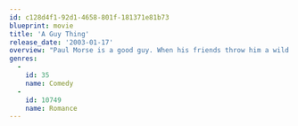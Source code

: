 ```yaml
---
id: c128d4f1-92d1-4658-801f-181371e81b73
blueprint: movie
title: 'A Guy Thing'
release_date: '2003-01-17'
overview: "Paul Morse is a good guy. When his friends throw him a wild bachelor party, he just wants to keep his conscience clean -- which is why he's shocked when he wakes up in bed with a beautiful girl named Becky and can't remember the night before. Desperate to keep his fiancée, Karen, from finding out what may or may not be the truth, he tells her a teensy lie. Soon his lies are spiraling out of control and his life is a series of comical misunderstandings."
genres:
  -
    id: 35
    name: Comedy
  -
    id: 10749
    name: Romance
---
```

